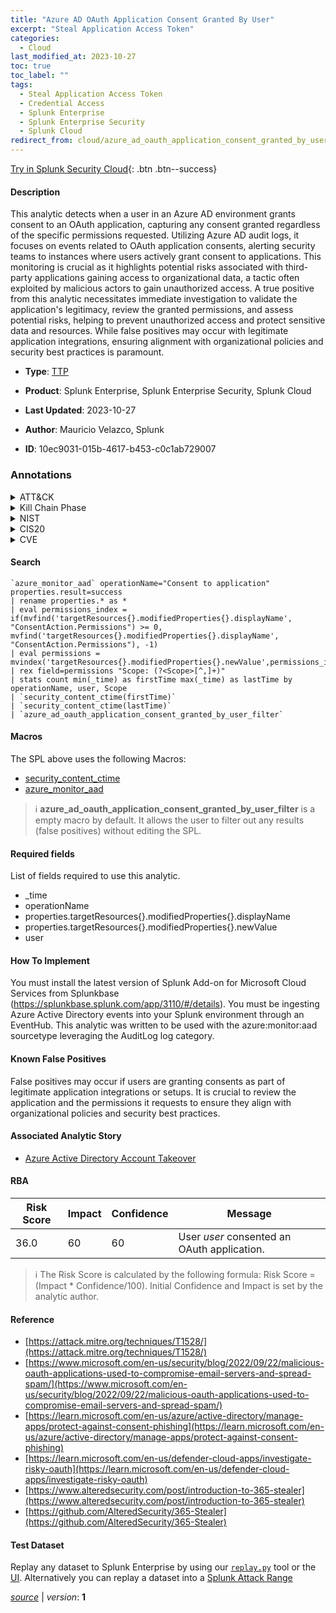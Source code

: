 ```yaml
---
title: "Azure AD OAuth Application Consent Granted By User"
excerpt: "Steal Application Access Token"
categories:
  - Cloud
last_modified_at: 2023-10-27
toc: true
toc_label: ""
tags:
  - Steal Application Access Token
  - Credential Access
  - Splunk Enterprise
  - Splunk Enterprise Security
  - Splunk Cloud
redirect_from: cloud/azure_ad_oauth_application_consent_granted_by_user/
---
```




[Try in Splunk Security Cloud](https://www.splunk.com/en_us/cyber-security.html){: .btn .btn--success}

#### Description

This analytic detects when a user in an Azure AD environment grants consent to an OAuth application, capturing any consent granted regardless of the specific permissions requested. Utilizing Azure AD audit logs, it focuses on events related to OAuth application consents, alerting security teams to instances where users actively grant consent to applications. This monitoring is crucial as it highlights potential risks associated with third-party applications gaining access to organizational data, a tactic often exploited by malicious actors to gain unauthorized access. A true positive from this analytic necessitates immediate investigation to validate the application&#39;s legitimacy, review the granted permissions, and assess potential risks, helping to prevent unauthorized access and protect sensitive data and resources. While false positives may occur with legitimate application integrations, ensuring alignment with organizational policies and security best practices is paramount.

- **Type**: [TTP](https://github.com/splunk/security_content/wiki/Detection-Analytic-Types)
- **Product**: Splunk Enterprise, Splunk Enterprise Security, Splunk Cloud

- **Last Updated**: 2023-10-27
- **Author**: Mauricio Velazco, Splunk
- **ID**: 10ec9031-015b-4617-b453-c0c1ab729007

### Annotations
<details>
  <summary>ATT&CK</summary>

<div markdown="1">

#### [ATT&CK](https://attack.mitre.org/)

| ID          | Technique   | Tactic         |
| ----------- | ----------- |--------------- |
| [T1528](https://attack.mitre.org/techniques/T1528/) | Steal Application Access Token | Credential Access |

</div>
</details>


<details>
  <summary>Kill Chain Phase</summary>

<div markdown="1">

* Exploitation


</div>
</details>


<details>
  <summary>NIST</summary>

<div markdown="1">

* DE.CM



</div>
</details>

<details>
  <summary>CIS20</summary>

<div markdown="1">

* CIS 10



</div>
</details>

<details>
  <summary>CVE</summary>

<div markdown="1">


</div>
</details>


#### Search

```
`azure_monitor_aad` operationName="Consent to application" properties.result=success 
| rename properties.* as *  
| eval permissions_index = if(mvfind('targetResources{}.modifiedProperties{}.displayName', "ConsentAction.Permissions") >= 0, mvfind('targetResources{}.modifiedProperties{}.displayName', "ConsentAction.Permissions"), -1) 
| eval permissions = mvindex('targetResources{}.modifiedProperties{}.newValue',permissions_index) 
| rex field=permissions "Scope: (?<Scope>[^,]+)" 
| stats count min(_time) as firstTime max(_time) as lastTime by operationName, user, Scope 
| `security_content_ctime(firstTime)` 
| `security_content_ctime(lastTime)` 
| `azure_ad_oauth_application_consent_granted_by_user_filter`
```

#### Macros
The SPL above uses the following Macros:
* [security_content_ctime](https://github.com/splunk/security_content/blob/develop/macros/security_content_ctime.yml)
* [azure_monitor_aad](https://github.com/splunk/security_content/blob/develop/macros/azure_monitor_aad.yml)

> :information_source:
> **azure_ad_oauth_application_consent_granted_by_user_filter** is a empty macro by default. It allows the user to filter out any results (false positives) without editing the SPL.



#### Required fields
List of fields required to use this analytic.
* _time
* operationName
* properties.targetResources{}.modifiedProperties{}.displayName
* properties.targetResources{}.modifiedProperties{}.newValue
* user



#### How To Implement
You must install the latest version of Splunk Add-on for Microsoft Cloud Services from Splunkbase (https://splunkbase.splunk.com/app/3110/#/details). You must be ingesting Azure Active Directory events into your Splunk environment through an EventHub. This analytic was written to be used with the azure:monitor:aad sourcetype leveraging the AuditLog log category.
#### Known False Positives
False positives may occur if users are granting consents as part of legitimate application integrations or setups. It is crucial to review the application and the permissions it requests to ensure they align with organizational policies and security best practices.

#### Associated Analytic Story
* [Azure Active Directory Account Takeover](/stories/azure_active_directory_account_takeover)




#### RBA

| Risk Score  | Impact      | Confidence   | Message      |
| ----------- | ----------- |--------------|--------------|
| 36.0 | 60 | 60 | User $user$ consented an OAuth application. |


> :information_source:
> The Risk Score is calculated by the following formula: Risk Score = (Impact * Confidence/100). Initial Confidence and Impact is set by the analytic author.


#### Reference

* [https://attack.mitre.org/techniques/T1528/](https://attack.mitre.org/techniques/T1528/)
* [https://www.microsoft.com/en-us/security/blog/2022/09/22/malicious-oauth-applications-used-to-compromise-email-servers-and-spread-spam/](https://www.microsoft.com/en-us/security/blog/2022/09/22/malicious-oauth-applications-used-to-compromise-email-servers-and-spread-spam/)
* [https://learn.microsoft.com/en-us/azure/active-directory/manage-apps/protect-against-consent-phishing](https://learn.microsoft.com/en-us/azure/active-directory/manage-apps/protect-against-consent-phishing)
* [https://learn.microsoft.com/en-us/defender-cloud-apps/investigate-risky-oauth](https://learn.microsoft.com/en-us/defender-cloud-apps/investigate-risky-oauth)
* [https://www.alteredsecurity.com/post/introduction-to-365-stealer](https://www.alteredsecurity.com/post/introduction-to-365-stealer)
* [https://github.com/AlteredSecurity/365-Stealer](https://github.com/AlteredSecurity/365-Stealer)



#### Test Dataset
Replay any dataset to Splunk Enterprise by using our [`replay.py`](https://github.com/splunk/attack_data#using-replaypy) tool or the [UI](https://github.com/splunk/attack_data#using-ui).
Alternatively you can replay a dataset into a [Splunk Attack Range](https://github.com/splunk/attack_range#replay-dumps-into-attack-range-splunk-server)




[*source*](https://github.com/splunk/security_content/tree/develop/detections/cloud/azure_ad_oauth_application_consent_granted_by_user.yml) \| *version*: **1**